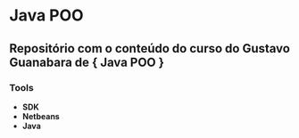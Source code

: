 # Java POO

## Repositório com o conteúdo do curso do Gustavo Guanabara de  **{ Java POO }**

### Tools

- **SDK**
- **Netbeans**
- **Java**
